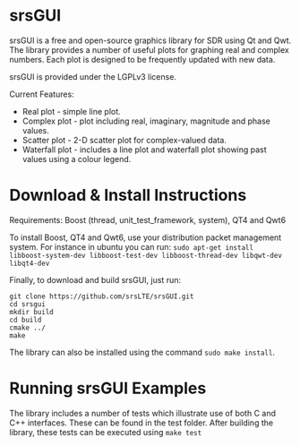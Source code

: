 srsGUI
========

srsGUI is a free and open-source graphics library for SDR using Qt and Qwt. The library provides a number of useful plots for graphing real and complex numbers. Each plot is designed to be frequently updated with new data.

srsGUI is provided under the LGPLv3 license.

Current Features: 
 * Real plot - simple line plot.
 * Complex plot - plot including real, imaginary, magnitude and phase values.
 * Scatter plot - 2-D scatter plot for complex-valued data.
 * Waterfall plot - includes a line plot and waterfall plot showing past values using a colour legend.

Download & Install Instructions
=================================

Requirements: Boost (thread, unit_test_framework, system), QT4 and Qwt6

To install Boost, QT4 and Qwt6, use your distribution packet management system.
For instance in ubuntu you can run: ```sudo apt-get install libboost-system-dev libboost-test-dev libboost-thread-dev libqwt-dev libqt4-dev```


Finally, to download and build srsGUI, just run: 
```
git clone https://github.com/srsLTE/srsGUI.git
cd srsgui
mkdir build
cd build
cmake ../
make 
```

The library can also be installed using the command ```sudo make install```. 

Running srsGUI Examples
========================

The library includes a number of tests which illustrate use of both C and C++ interfaces. These can be found in the test folder. After building the library, these tests can be executed using ```make test```
